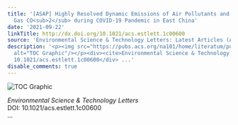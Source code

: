 ```yaml
---
title: '[ASAP] Highly Resolved Dynamic Emissions of Air Pollutants and Greenhouse
  Gas CO<sub>2</sub> during COVID-19 Pandemic in East China'
date: '2021-09-22'
linkTitle: http://dx.doi.org/10.1021/acs.estlett.1c00600
source: 'Environmental Science & Technology Letters: Latest Articles (ACS Publications)'
description: '<p><img src="https://pubs.acs.org/na101/home/literatum/publisher/achs/journals/content/estlcu/0/estlcu.ahead-of-print/acs.estlett.1c00600/20210922/images/medium/ez1c00600_0004.gif"
  alt="TOC Graphic"/></p><div><cite>Environmental Science & Technology Letters</cite></div><div>DOI:
  10.1021/acs.estlett.1c00600</div> ...'
disable_comments: true
---
```

<p><img src="https://pubs.acs.org/na101/home/literatum/publisher/achs/journals/content/estlcu/0/estlcu.ahead-of-print/acs.estlett.1c00600/20210922/images/medium/ez1c00600_0004.gif" alt="TOC Graphic"/></p><div><cite>Environmental Science & Technology Letters</cite></div><div>DOI: 10.1021/acs.estlett.1c00600</div> ...